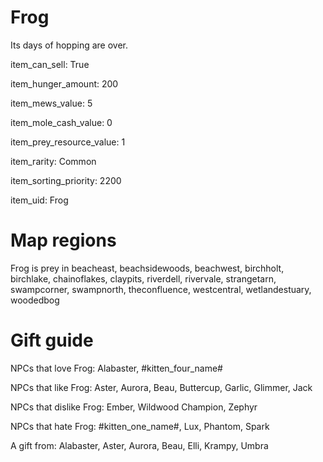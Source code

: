 # Frog

Its days of hopping are over.

item_can_sell: True

item_hunger_amount: 200

item_mews_value: 5

item_mole_cash_value: 0

item_prey_resource_value: 1

item_rarity: Common

item_sorting_priority: 2200

item_uid: Frog

# Map regions

Frog is prey in beacheast, beachsidewoods, beachwest, birchholt, birchlake, chainoflakes, claypits, riverdell, rivervale, strangetarn, swampcorner, swampnorth, theconfluence, westcentral, wetlandestuary, woodedbog

# Gift guide

NPCs that love Frog: Alabaster, #kitten_four_name#

NPCs that like Frog: Aster, Aurora, Beau, Buttercup, Garlic, Glimmer, Jack

NPCs that dislike Frog: Ember, Wildwood Champion, Zephyr

NPCs that hate Frog: #kitten_one_name#, Lux, Phantom, Spark

A gift from: Alabaster, Aster, Aurora, Beau, Elli, Krampy, Umbra